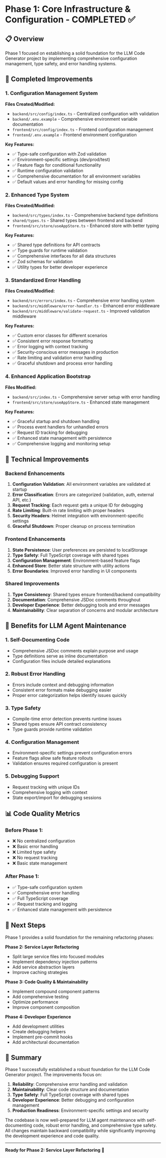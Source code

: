 # Phase 1: Core Infrastructure & Configuration - COMPLETED ✅

## 📋 Overview
Phase 1 focused on establishing a solid foundation for the LLM Code Generator project by implementing comprehensive configuration management, type safety, and error handling systems.

## 🎯 Completed Improvements

### 1. Configuration Management System
**Files Created/Modified:**
- `backend/src/config/index.ts` - Centralized configuration with validation
- `backend/.env.example` - Comprehensive environment variable documentation
- `frontend/src/config/index.ts` - Frontend configuration management
- `frontend/.env.example` - Frontend environment configuration

**Key Features:**
- ✅ Type-safe configuration with Zod validation
- ✅ Environment-specific settings (dev/prod/test)
- ✅ Feature flags for conditional functionality
- ✅ Runtime configuration validation
- ✅ Comprehensive documentation for all environment variables
- ✅ Default values and error handling for missing config

### 2. Enhanced Type System
**Files Created/Modified:**
- `backend/src/types/index.ts` - Comprehensive backend type definitions
- `shared/types.ts` - Shared types between frontend and backend
- `frontend/src/store/useAppStore.ts` - Enhanced store with better typing

**Key Features:**
- ✅ Shared type definitions for API contracts
- ✅ Type guards for runtime validation
- ✅ Comprehensive interfaces for all data structures
- ✅ Zod schemas for validation
- ✅ Utility types for better developer experience

### 3. Standardized Error Handling
**Files Created/Modified:**
- `backend/src/errors/index.ts` - Comprehensive error handling system
- `backend/src/middleware/error-handler.ts` - Enhanced error middleware
- `backend/src/middleware/validate-request.ts` - Improved validation middleware

**Key Features:**
- ✅ Custom error classes for different scenarios
- ✅ Consistent error response formatting
- ✅ Error logging with context tracking
- ✅ Security-conscious error messages in production
- ✅ Rate limiting and validation error handling
- ✅ Graceful shutdown and process error handling

### 4. Enhanced Application Bootstrap
**Files Modified:**
- `backend/src/index.ts` - Comprehensive server setup with error handling
- `frontend/src/store/useAppStore.ts` - Enhanced state management

**Key Features:**
- ✅ Graceful startup and shutdown handling
- ✅ Process event handlers for unhandled errors
- ✅ Request ID tracking for debugging
- ✅ Enhanced state management with persistence
- ✅ Comprehensive logging and monitoring setup

## 🔧 Technical Improvements

### Backend Enhancements
1. **Configuration Validation**: All environment variables are validated at startup
2. **Error Classification**: Errors are categorized (validation, auth, external API, etc.)
3. **Request Tracking**: Each request gets a unique ID for debugging
4. **Rate Limiting**: Built-in rate limiting with proper headers
5. **Security Headers**: Helmet integration with environment-specific settings
6. **Graceful Shutdown**: Proper cleanup on process termination

### Frontend Enhancements
1. **State Persistence**: User preferences are persisted to localStorage
2. **Type Safety**: Full TypeScript coverage with shared types
3. **Configuration Management**: Environment-based feature flags
4. **Enhanced Store**: Better state structure with utility actions
5. **Error Boundaries**: Improved error handling in UI components

### Shared Improvements
1. **Type Consistency**: Shared types ensure frontend/backend compatibility
2. **Documentation**: Comprehensive JSDoc comments throughout
3. **Developer Experience**: Better debugging tools and error messages
4. **Maintainability**: Clear separation of concerns and modular architecture

## 🚀 Benefits for LLM Agent Maintenance

### 1. Self-Documenting Code
- Comprehensive JSDoc comments explain purpose and usage
- Type definitions serve as inline documentation
- Configuration files include detailed explanations

### 2. Robust Error Handling
- Errors include context and debugging information
- Consistent error formats make debugging easier
- Proper error categorization helps identify issues quickly

### 3. Type Safety
- Compile-time error detection prevents runtime issues
- Shared types ensure API contract consistency
- Type guards provide runtime validation

### 4. Configuration Management
- Environment-specific settings prevent configuration errors
- Feature flags allow safe feature rollouts
- Validation ensures required configuration is present

### 5. Debugging Support
- Request tracking with unique IDs
- Comprehensive logging with context
- State export/import for debugging sessions

## 📊 Code Quality Metrics

### Before Phase 1:
- ❌ No centralized configuration
- ❌ Basic error handling
- ❌ Limited type safety
- ❌ No request tracking
- ❌ Basic state management

### After Phase 1:
- ✅ Type-safe configuration system
- ✅ Comprehensive error handling
- ✅ Full TypeScript coverage
- ✅ Request tracking and logging
- ✅ Enhanced state management with persistence

## 🔄 Next Steps

Phase 1 provides a solid foundation for the remaining refactoring phases:

**Phase 2: Service Layer Refactoring**
- Split large service files into focused modules
- Implement dependency injection patterns
- Add service abstraction layers
- Improve caching strategies

**Phase 3: Code Quality & Maintainability**
- Implement compound component patterns
- Add comprehensive testing
- Optimize performance
- Improve component composition

**Phase 4: Developer Experience**
- Add development utilities
- Create debugging helpers
- Implement pre-commit hooks
- Add architectural documentation

## 🎉 Summary

Phase 1 successfully established a robust foundation for the LLM Code Generator project. The improvements focus on:

1. **Reliability**: Comprehensive error handling and validation
2. **Maintainability**: Clear code structure and documentation
3. **Type Safety**: Full TypeScript coverage with shared types
4. **Developer Experience**: Better debugging and configuration management
5. **Production Readiness**: Environment-specific settings and security

The codebase is now well-prepared for LLM agent maintenance with self-documenting code, robust error handling, and comprehensive type safety. All changes maintain backward compatibility while significantly improving the development experience and code quality.

---

**Ready for Phase 2: Service Layer Refactoring** 🚀